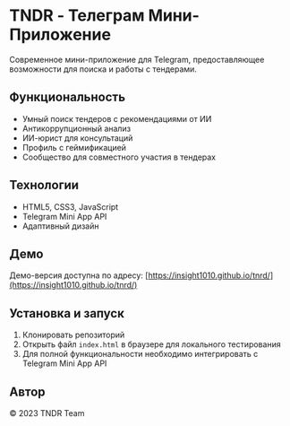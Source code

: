 # TNDR - Телеграм Мини-Приложение

Современное мини-приложение для Telegram, предоставляющее возможности для поиска и работы с тендерами.

## Функциональность

- Умный поиск тендеров с рекомендациями от ИИ
- Антикоррупционный анализ
- ИИ-юрист для консультаций
- Профиль с геймификацией
- Сообщество для совместного участия в тендерах

## Технологии

- HTML5, CSS3, JavaScript
- Telegram Mini App API
- Адаптивный дизайн

## Демо

Демо-версия доступна по адресу: [https://insight1010.github.io/tnrd/](https://insight1010.github.io/tnrd/)

## Установка и запуск

1. Клонировать репозиторий
2. Открыть файл `index.html` в браузере для локального тестирования
3. Для полной функциональности необходимо интегрировать с Telegram Mini App API

## Автор

© 2023 TNDR Team 